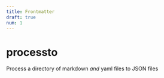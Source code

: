 ```yaml
---
title: Frontmatter
draft: true
num: 1
---
```


# processto

Process a directory of markdown *and* yaml files to JSON files
